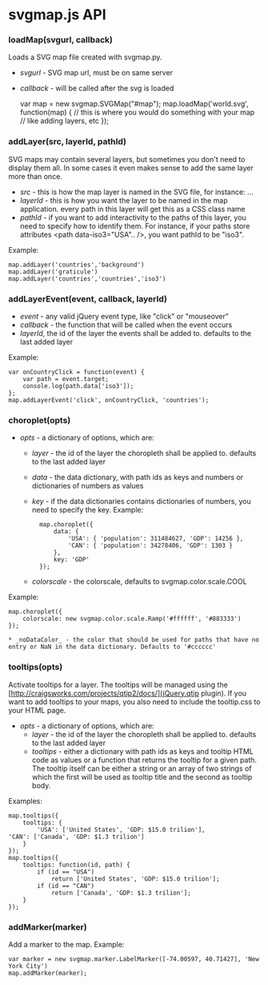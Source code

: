 # svgmap.js API


### loadMap(svgurl, callback)
Loads a SVG map file created with svgmap.py.

* _svgurl_ - SVG map url, must be on same server
* _callback_ - will be called after the svg is loaded

	var map = new svgmap.SVGMap("#map");
	map.loadMap('world.svg', function(map) {
		// this is where you would do something with your map
		// like adding layers, etc
	});


### addLayer(src, layerId, pathId) 
SVG maps may contain several layers, but sometimes you don't need to display them all. In some cases it even makes sense to add the same layer more than once. 

* _src_ - this is how the map layer is named in the SVG file, for instance: <g id="countries">...</g>
* _layerId_ - this is how you want the layer to be named in the map application. every path in this layer will get this as a CSS class name
* _pathId_ - if you want to add interactivity to the paths of this layer, you need to specify how to identify them. For instance, if your paths store attributes <path data-iso3="USA".. />, you want pathId to be "iso3".

Example:
	
	map.addLayer('countries','background')	
	map.addLayer('graticule')
	map.addLayer('countries','countries','iso3')

### addLayerEvent(event, callback, layerId)
* _event_ - any valid jQuery event type, like "click" or "mouseover"
* _callback_ - the function that will be called when the event occurs
* _layerId_, the id of the layer the events shall be added to. defaults to the last added layer

Example: 
		
	var onCountryClick = function(event) {
		var path = event.target;
		console.log(path.data['iso3']);		
	};
	map.addLayerEvent('click', onCountryClick, 'countries');

### choroplet(opts)
* _opts_ - a dictionary of options, which are:
	* _layer_ - the id of the layer the choropleth shall be applied to. defaults to the last added layer
	* _data_ - the data dictionary, with path ids as keys and numbers or dictionaries of numbers as values
	* _key_ - if the data dictionaries contains dictionaries of numbers, you need to specify the key. 
	Example:

			map.choroplet({
				data: { 
					'USA': { 'population': 311484627, 'GDP': 14256 },
					'CAN': { 'population': 34278406, 'GDP': 1303 } 
				},
				key: 'GDP'
			});
	* _colorscale_ - the colorscale, defaults to svgmap.color.scale.COOL

Example:

	map.choroplet({
		colorscale: new svgmap.color.scale.Ramp('#ffffff', '#883333')
	});

	* _noDataColor_ - the color that should be used for paths that have no entry or NaN in the data dictionary. Defaults to '#cccccc'

### tooltips(opts)
Activate tooltips for a layer. The tooltips will be managed using the [http://craigsworks.com/projects/qtip2/docs/](jQuery.qtip plugin). If you want to add tooltips to your maps, you also need to include the tooltip.css to your HTML page.
* _opts_ - a dictionary of options, which are:
	* _layer_ - the id of the layer the choropleth shall be applied to. defaults to the last added layer
	* _tooltips_ - either a dictionary with path ids as keys and tooltip HTML code as values or a function that returns the tooltip for a given path. The tooltip itself can be either a string or an array of two strings of which the first will be used as tooltip title and the second as tooltip body.

Examples:

	map.tooltips({
		tooltips: { 
			'USA': ['United States', 'GDP: $15.0 trilion'],				'CAN': ['Canada', 'GDP: $1.3 trilion'] 
		}
	}); 
	map.tooltips({
		tooltips: function(id, path) { 
			if (id == "USA") 
				return ['United States', 'GDP: $15.0 trilion'];
			if (id == "CAN")
				return ['Canada', 'GDP: $1.3 trilion'];
		}
	});

### addMarker(marker)
Add a marker to the map. 
Example: 
		
	var marker = new svgmap.marker.LabelMarker([-74.00597, 40.71427], 'New York City')
	map.addMarker(marker);
